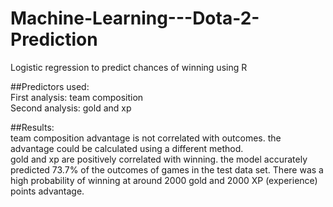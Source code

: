 # Machine-Learning---Dota-2-Prediction
Logistic regression to predict chances of winning using R

##Predictors used:  
First analysis: team composition  
Second analysis: gold and xp

##Results:  
team composition advantage is not correlated with outcomes. the advantage could be calculated using a different method.  
gold and xp are positively correlated with winning. the model accurately predicted 73.7% of the outcomes of games in the test data set. There was a high probability of winning at around 2000 gold and 2000 XP (experience) points advantage.
